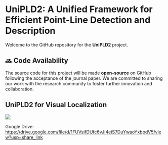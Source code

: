 # UniPLD2: A Unified Framework for Efficient Point-Line Detection and Description

Welcome to the GitHub repository for the **UniPLD2** project. 

## 🔜 Code Availability

The source code for this project will be made **open-source** on GitHub following the acceptance of the journal paper. We are committed to sharing our work with the research community to foster further innovation and collaboration.

## UniPLD2 for Visual Localization

[![](https://github.com/roylin1229/E2LSD/blob/main/loc_demo.gif)](https://drive.google.com/file/d/1FUVsifDUfc6vJI4eiS7DuYwaoYxbpdV5/view?usp=share_link)  

Google Drive: https://drive.google.com/file/d/1FUVsifDUfc6vJI4eiS7DuYwaoYxbpdV5/view?usp=share_link  
